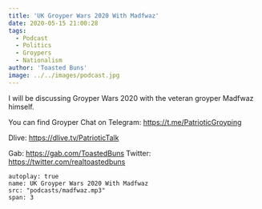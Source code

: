 ```yaml
---
title: 'UK Groyper Wars 2020 With Madfwaz'
date: 2020-05-15 21:00:28
tags:
  - Podcast
  - Politics
  - Groypers
  - Nationalism
author: 'Toasted Buns'
image: ../../images/podcast.jpg
---
```

I will be discussing Groyper Wars 2020 with the veteran groyper Madfwaz himself.

You can find Groyper Chat on Telegram: https://t.me/PatrioticGroyping

Dlive:  https://dlive.tv/PatrioticTalk


Gab: https://gab.com/ToastedBuns
Twitter: https://twitter.com/realtoastedbuns
 

 

<script async src="//pagead2.googlesyndication.com/pagead/js/adsbygoogle.js"></script><ins class="adsbygoogle" style="display:block; text-align:center;"  data-ad-layout="in-article"  data-ad-format="fluid"  data-ad-client="ca-pub-2164900147810573"  data-ad-slot="8817307412"></ins><script>(adsbygoogle = window.adsbygoogle || []).push({});</script>


```audio
autoplay: true
name: UK Groyper Wars 2020 With Madfwaz
src: "podcasts/madfwaz.mp3"
span: 3
```